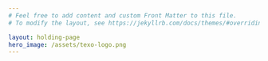 ```yaml
---
# Feel free to add content and custom Front Matter to this file.
# To modify the layout, see https://jekyllrb.com/docs/themes/#overriding-theme-defaults

layout: holding-page
hero_image: /assets/texo-logo.png
---
```

